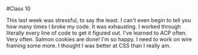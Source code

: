 #Class 10

This last week was stressful, to say the least. I can't even begin to tell you how many times I broke my code. It was exhausting. I worked through literally every line of code to get it figured out. I've learned to ACP often. Very often. Salmon cookies are done! I'm so happy. I need to work on wire framing some more. I thought I was better at CSS than I really am. 

